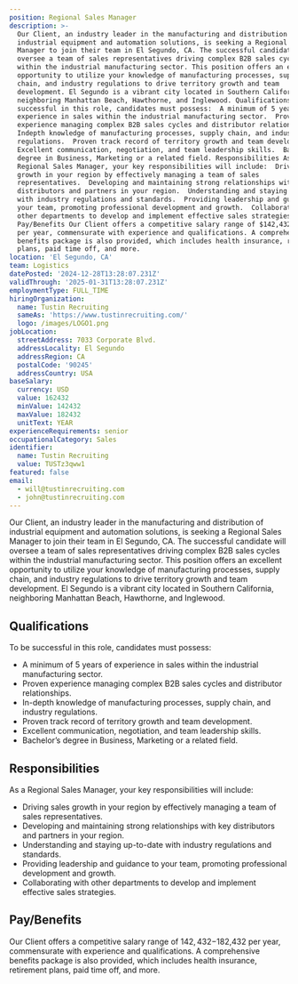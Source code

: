 ```yaml
---
position: Regional Sales Manager
description: >-
  Our Client, an industry leader in the manufacturing and distribution of
  industrial equipment and automation solutions, is seeking a Regional Sales
  Manager to join their team in El Segundo, CA. The successful candidate will
  oversee a team of sales representatives driving complex B2B sales cycles
  within the industrial manufacturing sector. This position offers an excellent
  opportunity to utilize your knowledge of manufacturing processes, supply
  chain, and industry regulations to drive territory growth and team
  development. El Segundo is a vibrant city located in Southern California,
  neighboring Manhattan Beach, Hawthorne, and Inglewood. Qualifications To be
  successful in this role, candidates must possess:  A minimum of 5 years of
  experience in sales within the industrial manufacturing sector.  Proven
  experience managing complex B2B sales cycles and distributor relationships. 
  Indepth knowledge of manufacturing processes, supply chain, and industry
  regulations.  Proven track record of territory growth and team development. 
  Excellent communication, negotiation, and team leadership skills.  Bachelor’s
  degree in Business, Marketing or a related field. Responsibilities As a
  Regional Sales Manager, your key responsibilities will include:  Driving sales
  growth in your region by effectively managing a team of sales
  representatives.  Developing and maintaining strong relationships with key
  distributors and partners in your region.  Understanding and staying uptodate
  with industry regulations and standards.  Providing leadership and guidance to
  your team, promoting professional development and growth.  Collaborating with
  other departments to develop and implement effective sales strategies.
  Pay/Benefits Our Client offers a competitive salary range of $142,432$182,432
  per year, commensurate with experience and qualifications. A comprehensive
  benefits package is also provided, which includes health insurance, retirement
  plans, paid time off, and more.
location: 'El Segundo, CA'
team: Logistics
datePosted: '2024-12-28T13:28:07.231Z'
validThrough: '2025-01-31T13:28:07.231Z'
employmentType: FULL_TIME
hiringOrganization:
  name: Tustin Recruiting
  sameAs: 'https://www.tustinrecruiting.com/'
  logo: /images/LOGO1.png
jobLocation:
  streetAddress: 7033 Corporate Blvd.
  addressLocality: El Segundo
  addressRegion: CA
  postalCode: '90245'
  addressCountry: USA
baseSalary:
  currency: USD
  value: 162432
  minValue: 142432
  maxValue: 182432
  unitText: YEAR
experienceRequirements: senior
occupationalCategory: Sales
identifier:
  name: Tustin Recruiting
  value: TUSTz3qww1
featured: false
email:
  - will@tustinrecruiting.com
  - john@tustinrecruiting.com
---
```




Our Client, an industry leader in the manufacturing and distribution of industrial equipment and automation solutions, is seeking a Regional Sales Manager to join their team in El Segundo, CA. The successful candidate will oversee a team of sales representatives driving complex B2B sales cycles within the industrial manufacturing sector. This position offers an excellent opportunity to utilize your knowledge of manufacturing processes, supply chain, and industry regulations to drive territory growth and team development. El Segundo is a vibrant city located in Southern California, neighboring Manhattan Beach, Hawthorne, and Inglewood.

## Qualifications

To be successful in this role, candidates must possess:

- A minimum of 5 years of experience in sales within the industrial manufacturing sector.
- Proven experience managing complex B2B sales cycles and distributor relationships.
- In-depth knowledge of manufacturing processes, supply chain, and industry regulations.
- Proven track record of territory growth and team development.
- Excellent communication, negotiation, and team leadership skills.
- Bachelor’s degree in Business, Marketing or a related field.

## Responsibilities

As a Regional Sales Manager, your key responsibilities will include:

- Driving sales growth in your region by effectively managing a team of sales representatives.
- Developing and maintaining strong relationships with key distributors and partners in your region.
- Understanding and staying up-to-date with industry regulations and standards.
- Providing leadership and guidance to your team, promoting professional development and growth.
- Collaborating with other departments to develop and implement effective sales strategies.

## Pay/Benefits

Our Client offers a competitive salary range of $142,432-$182,432 per year, commensurate with experience and qualifications. A comprehensive benefits package is also provided, which includes health insurance, retirement plans, paid time off, and more.
